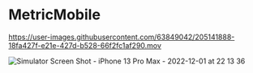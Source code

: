 # MetricMobile

https://user-images.githubusercontent.com/63849042/205141888-18fa427f-e21e-427d-b528-66f2fc1af290.mov

![Simulator Screen Shot - iPhone 13 Pro Max - 2022-12-01 at 22 13 36](https://user-images.githubusercontent.com/63849042/205142113-40724ec3-3ea0-4155-bf79-6258764f1fe4.png=250x250)

